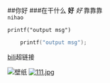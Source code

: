 ##你好
###在干什么
**好**
*好*
靠靠靠<br>
`nihao`

```printf("output msg")```

```c 
	printf("output msg");
```
[bili](https://www.bilibili.com "点击进入")超链接

![壁纸](https://i.postimg.cc/TwzpjvFS/111.jpg "111")
[![111.jpg](https://i.postimg.cc/TwzpjvFS/111.jpg)](https://postimg.cc/gXKzdQYq)
